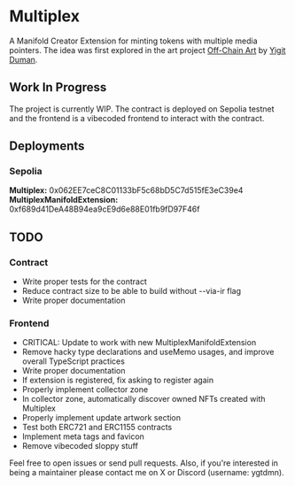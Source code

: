 # Multiplex
A Manifold Creator Extension for minting tokens with multiple media pointers. The idea was first explored in the art project [Off-Chain Art](https://x.com/YigitDuman/status/1957514000306246110) by [Yigit Duman](https://x.com/YigitDuman).

## Work In Progress
The project is currently WIP. The contract is deployed on Sepolia testnet and the frontend is a vibecoded frontend to interact with the contract.

## Deployments
### Sepolia
**Multiplex:** 0x062EE7ceC8C01133bF5c68bD5C7d515fE3eC39e4
**MultiplexManifoldExtension:** 0xf689d41DeA48B94ea9cE9d6e88E01fb9fD97F46f

## TODO
### Contract
- Write proper tests for the contract
- Reduce contract size to be able to build without --via-ir flag
- Write proper documentation

### Frontend
- CRITICAL: Update to work with new MultiplexManifoldExtension
- Remove hacky type declarations and useMemo usages, and improve overall TypeScript practices
- Write proper documentation
- If extension is registered, fix asking to register again
- Properly implement collector zone
- In collector zone, automatically discover owned NFTs created with Multiplex
- Properly implement update artwork section
- Test both ERC721 and ERC1155 contracts
- Implement meta tags and favicon
- Remove vibecoded sloppy stuff

Feel free to open issues or send pull requests. Also, if you're interested in being a maintainer please contact me on X or Discord (username: ygtdmn).